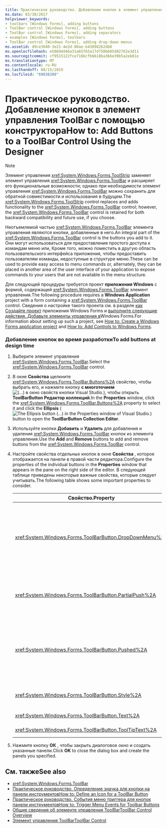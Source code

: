 ```yaml
---
title: Практическое руководство. Добавление кнопок в элемент управления ToolBar с помощью конструктора
ms.date: 03/30/2017
helpviewer_keywords:
- toolbars [Windows Forms], adding buttons
- ToolBar control [Windows Forms], adding buttons
- ToolBar control [Windows Forms], adding separators
- examples [Windows Forms], toolbars
- ToolBar control [Windows Forms], adding drop-down menus
ms.assetid: d9ce3040-3e21-4e2d-80ae-b430982b2db8
ms.openlocfilehash: e5069dd46a31a65f65a17d750b685d82762e3d11
ms.sourcegitcommit: cf9515122fce716bcfb6618ba366e39b5a2eb81e
ms.translationtype: MT
ms.contentlocale: ru-RU
ms.lasthandoff: 08/15/2019
ms.locfileid: "69038208"
---
```

# <a name="how-to-add-buttons-to-a-toolbar-control-using-the-designer"></a><span data-ttu-id="b3ec7-102">Практическое руководство. Добавление кнопок в элемент управления ToolBar с помощью конструктора</span><span class="sxs-lookup"><span data-stu-id="b3ec7-102">How to: Add Buttons to a ToolBar Control Using the Designer</span></span>

> [!NOTE]
> <span data-ttu-id="b3ec7-103">Элемент управления <xref:System.Windows.Forms.ToolStrip> заменяет элемент управления <xref:System.Windows.Forms.ToolBar> и расширяет его функциональные возможности; однако при необходимости элемент управления <xref:System.Windows.Forms.ToolBar> можно сохранить для обратной совместимости и использования в будущем.</span><span class="sxs-lookup"><span data-stu-id="b3ec7-103">The <xref:System.Windows.Forms.ToolStrip> control replaces and adds functionality to the <xref:System.Windows.Forms.ToolBar> control; however, the <xref:System.Windows.Forms.ToolBar> control is retained for both backward compatibility and future use, if you choose.</span></span>

<span data-ttu-id="b3ec7-104">Неотъемлемой частью <xref:System.Windows.Forms.ToolBar> элемента управления являются кнопки, добавленные в него.</span><span class="sxs-lookup"><span data-stu-id="b3ec7-104">An integral part of the <xref:System.Windows.Forms.ToolBar> control is the buttons you add to it.</span></span> <span data-ttu-id="b3ec7-105">Они могут использоваться для предоставления простого доступа к командам меню или, Кроме того, можно поместить в другую область пользовательского интерфейса приложения, чтобы предоставить пользователям команды, недоступные в структуре меню.</span><span class="sxs-lookup"><span data-stu-id="b3ec7-105">These can be used to provide easy access to menu commands or, alternately, they can be placed in another area of the user interface of your application to expose commands to your users that are not available in the menu structure.</span></span>

<span data-ttu-id="b3ec7-106">Для следующей процедуры требуется проект **приложения Windows** с формой, содержащей <xref:System.Windows.Forms.ToolBar> элемент управления.</span><span class="sxs-lookup"><span data-stu-id="b3ec7-106">The following procedure requires a **Windows Application** project with a form containing a <xref:System.Windows.Forms.ToolBar> control.</span></span> <span data-ttu-id="b3ec7-107">Сведения о настройке такого проекта см. в разделе [как Создайте проект](/visualstudio/ide/step-1-create-a-windows-forms-application-project) приложения Windows Forms и [выполните следующие действия. Добавьте элементы управления в](how-to-add-controls-to-windows-forms.md)Windows Forms.</span><span class="sxs-lookup"><span data-stu-id="b3ec7-107">For information about setting up such a project, see [How to: Create a Windows Forms application project](/visualstudio/ide/step-1-create-a-windows-forms-application-project) and [How to: Add Controls to Windows Forms](how-to-add-controls-to-windows-forms.md).</span></span>


### <a name="to-add-buttons-at-design-time"></a><span data-ttu-id="b3ec7-108">Добавление кнопок во время разработки</span><span class="sxs-lookup"><span data-stu-id="b3ec7-108">To add buttons at design time</span></span>

1. <span data-ttu-id="b3ec7-109">Выберите элемент управления <xref:System.Windows.Forms.ToolBar>.</span><span class="sxs-lookup"><span data-stu-id="b3ec7-109">Select the <xref:System.Windows.Forms.ToolBar> control.</span></span>

2. <span data-ttu-id="b3ec7-110">В окне **Свойства** щелкните <xref:System.Windows.Forms.ToolBar.Buttons%2A> свойство, чтобы выбрать его, и нажмите кнопку **с многоточием** ![(...) в окно свойств кнопки Visual Studio.](./media/visual-studio-ellipsis-button.png)), чтобы открыть **ToolBarButton Редактор коллекций**.</span><span class="sxs-lookup"><span data-stu-id="b3ec7-110">In the **Properties** window, click the <xref:System.Windows.Forms.ToolBar.Buttons%2A> property to select it and click the **Ellipsis** (![The Ellipsis button (...) in the Properties window of Visual Studio.](./media/visual-studio-ellipsis-button.png)) button to open the **ToolBarButton Collection Editor**.</span></span>

3. <span data-ttu-id="b3ec7-111">Используйте кнопки **Добавить** и **Удалить** для добавления и удаления <xref:System.Windows.Forms.ToolBar> кнопок из элемента управления.</span><span class="sxs-lookup"><span data-stu-id="b3ec7-111">Use the **Add** and **Remove** buttons to add and remove buttons from the <xref:System.Windows.Forms.ToolBar> control.</span></span>

4. <span data-ttu-id="b3ec7-112">Настройте свойства отдельных кнопок в окне **Свойства** , которое отображается на панели в правой части редактора.</span><span class="sxs-lookup"><span data-stu-id="b3ec7-112">Configure the properties of the individual buttons in the **Properties** window that appears in the pane on the right side of the editor.</span></span> <span data-ttu-id="b3ec7-113">В следующей таблице приведены некоторые важные свойства, которые следует учитывать.</span><span class="sxs-lookup"><span data-stu-id="b3ec7-113">The following table shows some important properties to consider.</span></span>

    |<span data-ttu-id="b3ec7-114">Свойство.</span><span class="sxs-lookup"><span data-stu-id="b3ec7-114">Property</span></span>|<span data-ttu-id="b3ec7-115">Описание</span><span class="sxs-lookup"><span data-stu-id="b3ec7-115">Description</span></span>|
    |--------------|-----------------|
    |<xref:System.Windows.Forms.ToolBarButton.DropDownMenu%2A>|<span data-ttu-id="b3ec7-116">Задает меню, отображаемое в раскрывающейся кнопке панели инструментов.</span><span class="sxs-lookup"><span data-stu-id="b3ec7-116">Sets the menu to be displayed in the drop-down toolbar button.</span></span> <span data-ttu-id="b3ec7-117"><xref:System.Windows.Forms.ToolBarButton.Style%2A> Свойство кнопки панели инструментов должно иметь <xref:System.Windows.Forms.ToolBarButtonStyle.DropDownButton>значение.</span><span class="sxs-lookup"><span data-stu-id="b3ec7-117">The toolbar button's <xref:System.Windows.Forms.ToolBarButton.Style%2A> property must be set to <xref:System.Windows.Forms.ToolBarButtonStyle.DropDownButton>.</span></span> <span data-ttu-id="b3ec7-118">Это свойство принимает экземпляр <xref:System.Windows.Forms.ContextMenu> класса в качестве ссылки.</span><span class="sxs-lookup"><span data-stu-id="b3ec7-118">This property takes an instance of the <xref:System.Windows.Forms.ContextMenu> class as a reference.</span></span>|
    |<xref:System.Windows.Forms.ToolBarButton.PartialPush%2A>|<span data-ttu-id="b3ec7-119">Задает, является ли кнопка на панели инструментов частичной.</span><span class="sxs-lookup"><span data-stu-id="b3ec7-119">Sets whether a toggle-style toolbar button is partially pushed.</span></span> <span data-ttu-id="b3ec7-120"><xref:System.Windows.Forms.ToolBarButton.Style%2A> Свойство кнопки панели инструментов должно иметь <xref:System.Windows.Forms.ToolBarButtonStyle.ToggleButton>значение.</span><span class="sxs-lookup"><span data-stu-id="b3ec7-120">The toolbar button's <xref:System.Windows.Forms.ToolBarButton.Style%2A> property must be set to <xref:System.Windows.Forms.ToolBarButtonStyle.ToggleButton>.</span></span>|
    |<xref:System.Windows.Forms.ToolBarButton.Pushed%2A>|<span data-ttu-id="b3ec7-121">Определяет, находится ли кнопка-переключатель в данный момент в состоянии "Отправлено".</span><span class="sxs-lookup"><span data-stu-id="b3ec7-121">Sets whether a toggle-style toolbar button is currently in the pushed state.</span></span> <span data-ttu-id="b3ec7-122"><xref:System.Windows.Forms.ToolBarButton.Style%2A> Свойству кнопки панели инструментов должно быть <xref:System.Windows.Forms.ToolBarButtonStyle.ToggleButton> присвоено <xref:System.Windows.Forms.ToolBarButtonStyle.PushButton>значение или.</span><span class="sxs-lookup"><span data-stu-id="b3ec7-122">The toolbar button's <xref:System.Windows.Forms.ToolBarButton.Style%2A> property must be set to <xref:System.Windows.Forms.ToolBarButtonStyle.ToggleButton> or <xref:System.Windows.Forms.ToolBarButtonStyle.PushButton>.</span></span>|
    |<xref:System.Windows.Forms.ToolBarButton.Style%2A>|<span data-ttu-id="b3ec7-123">Задает стиль кнопки панели инструментов.</span><span class="sxs-lookup"><span data-stu-id="b3ec7-123">Sets the style of the toolbar button.</span></span> <span data-ttu-id="b3ec7-124">Должно быть одним из значений в <xref:System.Windows.Forms.ToolBarButtonStyle> перечислении.</span><span class="sxs-lookup"><span data-stu-id="b3ec7-124">Must be one of the values in the <xref:System.Windows.Forms.ToolBarButtonStyle> enumeration.</span></span>|
    |<xref:System.Windows.Forms.ToolBarButton.Text%2A>|<span data-ttu-id="b3ec7-125">Текстовая строка, отображаемая кнопкой.</span><span class="sxs-lookup"><span data-stu-id="b3ec7-125">The text string displayed by the button.</span></span>|
    |<xref:System.Windows.Forms.ToolBarButton.ToolTipText%2A>|<span data-ttu-id="b3ec7-126">Текст, отображаемый в виде всплывающей подсказки для кнопки.</span><span class="sxs-lookup"><span data-stu-id="b3ec7-126">The text that appears as a ToolTip for the button.</span></span>|

5. <span data-ttu-id="b3ec7-127">Нажмите кнопку **ОК** , чтобы закрыть диалоговое окно и создать указанные панели.</span><span class="sxs-lookup"><span data-stu-id="b3ec7-127">Click **OK** to close the dialog box and create the panels you specified.</span></span>

## <a name="see-also"></a><span data-ttu-id="b3ec7-128">См. также</span><span class="sxs-lookup"><span data-stu-id="b3ec7-128">See also</span></span>

- <xref:System.Windows.Forms.ToolBar>
- [<span data-ttu-id="b3ec7-129">Практическое руководство. Определение значка для кнопки на панели инструментов</span><span class="sxs-lookup"><span data-stu-id="b3ec7-129">How to: Define an Icon for a ToolBar Button</span></span>](how-to-define-an-icon-for-a-toolbar-button.md)
- [<span data-ttu-id="b3ec7-130">Практическое руководство. События меню триггера для кнопок панели инструментов</span><span class="sxs-lookup"><span data-stu-id="b3ec7-130">How to: Trigger Menu Events for Toolbar Buttons</span></span>](how-to-trigger-menu-events-for-toolbar-buttons.md)
- [<span data-ttu-id="b3ec7-131">Общие сведения об элементе управления ToolBar</span><span class="sxs-lookup"><span data-stu-id="b3ec7-131">ToolBar Control Overview</span></span>](toolbar-control-overview-windows-forms.md)
- [<span data-ttu-id="b3ec7-132">Элемент управления ToolBar</span><span class="sxs-lookup"><span data-stu-id="b3ec7-132">ToolBar Control</span></span>](toolbar-control-windows-forms.md)
